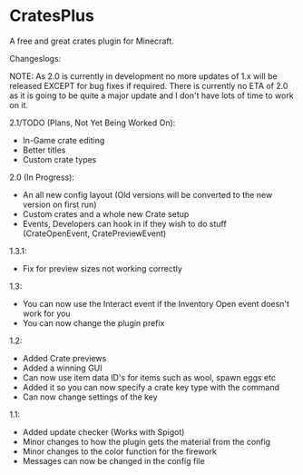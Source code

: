 CratesPlus
=====================

A free and great crates plugin for Minecraft.


Changeslogs:

NOTE: As 2.0 is currently in development no more updates of 1.x will be released EXCEPT for bug fixes if required. There is currently no ETA of 2.0 as it is going to be quite a major update and I don't have lots of time to work on it.

2.1/TODO (Plans, Not Yet Being Worked On):
 - In-Game crate editing
 - Better titles
 - Custom crate types

2.0 (In Progress):
 - An all new config layout (Old versions will be converted to the new version on first run)
 - Custom crates and a whole new Crate setup
 - Events, Developers can hook in if they wish to do stuff (CrateOpenEvent, CratePreviewEvent)

1.3.1:
 - Fix for preview sizes not working correctly

1.3:
 - You can now use the Interact event if the Inventory Open event doesn't work for you
 - You can now change the plugin prefix

1.2:
 - Added Crate previews
 - Added a winning GUI
 - Can now use item data ID's for items such as wool, spawn eggs etc
 - Added it so you can now specify a crate key type with the command
 - Can now change settings of the key

1.1:
 - Added update checker (Works with Spigot)
 - Minor changes to how the plugin gets the material from the config
 - Minor changes to the color function for the firework
 - Messages can now be changed in the config file